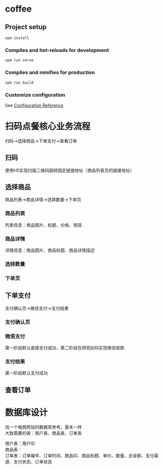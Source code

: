 # coffee

## Project setup
```
npm install
```

### Compiles and hot-reloads for development
```
npm run serve
```

### Compiles and minifies for production
```
npm run build
```

### Customize configuration
See [Configuration Reference](https://cli.vuejs.org/config/).


# 扫码点餐核心业务流程
扫码→选择商品→下单支付→查看订单

## 扫码
使用H5实现扫描二维码跳转固定链接地址（商品列表页的链接地址）

## 选择商品
商品列表→商品详情→选择数量→下单页

### 商品列表
列表信息：商品图片、标题、价格、按钮

### 商品详情
详情信息：商品图片、商品标题、商品详情描述

### 选择数量

### 下单页

## 下单支付
支付确认页→微信支付→支付结果

### 支付确认页

### 微信支付
第一阶段默认直接支付成功，第二阶段在研究如何实现微信收款

### 支付结果
第一阶段默认支付成功

## 查看订单



# 数据库设计
找一个电商网站的数据库参考，基本一样  
大致需要的表：用户表、商品表、订单表

用户表：用户ID  
商品表：  
订单表：订单编号、订单时间、商品ID、商品标题、单价、数量、总金额、支付渠道、支付状态、订单状态








